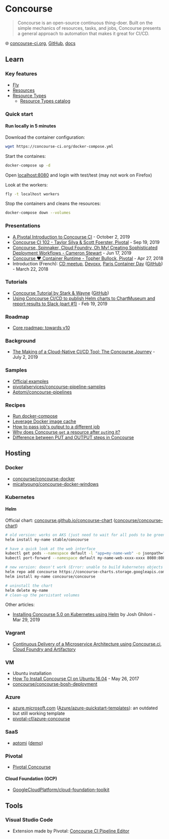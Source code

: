 # Concourse

> Concourse is an open-source continuous thing-doer. Built on the simple mechanics of resources, tasks, and jobs, Concourse presents a general approach to automation that makes it great for CI/CD.

🌐 [concourse-ci.org](https://concourse-ci.org/), [GitHub](https://github.com/concourse/concourse), [docs](https://concourse-ci.org/docs.html)

## Learn

### Key features

- [Fly](./fly.md)
- [Resources](https://concourse-ci.org/resources.html)
- [Resource Types](https://concourse-ci.org/resource-types.html)
  - [Resource Types catalog](https://resource-types.concourse-ci.org/)

### Quick start

#### Run locally in 5 minutes

Download the container configuration:

```bash
wget https://concourse-ci.org/docker-compose.yml
```

Start the containes:

```bash
docker-compose up -d
```

Open [localhost:8080](http://localhost:8080/) and login with test/test (may not work on Firefox)

Look at the workers:

```bash
fly -t localhost workers
```

Stop the containers and cleans the resources:

```bash
docker-compose down --volumes
```

### Presentations

- [A Pivotal Introduction to Concourse CI](https://www.youtube.com/watch?v=0bi_EWzhPvs&amp=&feature=youtu.be) - October 2, 2019
- [Concourse CI 102 - Taylor Silva & Scott Foerster, Pivotal](https://www.youtube.com/watch?v=H-4pvC7t2AI) - Sep 19, 2019
- [Concourse, Spinnaker, Cloud Foundry, Oh My! Creating Sophisticated Deployment Workflows - Cameron Stewart](https://www.slideshare.net/Pivotal/concourse-spinnaker-cloud-foundry-oh-my-creating-sophisticated-deployment-workflows-cameron-stewart) - Jun 17, 2019
- [Concourse ❤ Container Runtime - Topher Bullock, Pivotal](https://www.youtube.com/watch?v=NrYIt2cQZkg) - Apr 27, 2018
- Introduction (French): [CD meetup](https://www.youtube.com/watch?v=IytJAamVdCs), [Devoxx](https://www.youtube.com/watch?v=moiSC3gmCew), [Paris Container Day](https://www.youtube.com/watch?v=Qv9FsIlyN-U) ([GitHub](https://github.com/Kehrlann/concourse-demo)) - March 22, 2018

### Tutorials

- [Concourse Tutorial by Stark & Wayne](https://concoursetutorial.com/) ([GitHub](https://github.com/starkandwayne/concourse-tutorial/))
- [Using Concourse CI/CD to publish Helm charts to ChartMuseum and report results to Slack (part #1)](https://medium.com/aptomi/using-concourse-ci-cd-to-publish-helm-charts-to-chartmuseum-and-report-results-to-slack-part-1-19d64dc7394b) - Feb 19, 2019

### Roadmap

- [Core roadmap: towards v10](https://blog.concourse-ci.org/core-roadmap-towards-v10/)

### Background

- [The Making of a Cloud-Native CI/CD Tool: The Concourse Journey](https://content.pivotal.io/blog/the-making-of-a-cloud-native-ci-cd-tool-the-concourse-journey) - July 2, 2019

### Samples

- [Official examples](https://concourse-ci.org/examples.html)
- [pivotalservices/concourse-pipeline-samples](https://github.com/pivotalservices/concourse-pipeline-samples)
- [Aptomi/concourse-pipelines](https://github.com/Aptomi/concourse-pipelines)

### Recipes

- [Run docker-compose](https://stackoverflow.com/questions/37919989/concourse-ci-how-to-run-functional-tests)
- [Leverage Docker image cache](https://stackoverflow.com/questions/44475165/concourse-ci-leverage-docker-image-cache)
- [How to pass job's output to a different job](https://stackoverflow.com/questions/42634934/concourse-how-to-pass-jobs-output-to-a-different-job)
- [Why does Concourse `get` a resource after `put`ing it?](https://stackoverflow.com/questions/38964299/why-does-concourse-get-a-resource-after-puting-it)
- [Difference between PUT and OUTPUT steps in Concourse](https://stackoverflow.com/questions/59142135/difference-between-put-and-output-steps-in-concourse)

## Hosting

### Docker

- [concourse/concourse-docker](https://github.com/concourse/concourse-docker)
- [micahyoung/concourse-docker-windows](https://github.com/micahyoung/concourse-docker-windows)

### Kubernetes

#### Helm

Official chart: [concourse.github.io/concourse-chart](https://concourse.github.io/concourse-chart/) ([concourse/concourse-chart](https://github.com/concourse/concourse-chart))

```bash
# old version: works on AKS (just need to wait for all pods to be green, with attachment to pvc and startup)
helm install my-name stable/concourse

# have a quick look at the web interface
kubectl get pods --namespace default -l "app=my-name-web" -o jsonpath="{.items[0].metadata.name}"
kubectl port-forward --namespace default my-name-web-xxxx-xxxx 8080:8080

# new version: doesn't work (Error: unable to build kubernetes objects from release manifest: error validating "": error validating data: [unknown object type "nil" in ConfigMap.data.config-rbac.yml, unknown object type "nil" in ConfigMap.data.main-team.yml])
helm repo add concourse https://concourse-charts.storage.googleapis.com/
helm install my-name concourse/concourse

# uninstall the chart
helm delete my-name
# clean-up the persistant volumes
```

Other articles:

- [Installing Concourse 5.0 on Kubernetes using Helm](https://medium.com/concourse-ci/installing-concourse-5-0-on-pivotal-container-service-using-helm-9f20e4e1b8bf) by Josh Ghiloni - Mar 29, 2019

### Vagrant

- [Continuous Delivery of a Microservice Architecture using Concourse.ci, Cloud Foundry and Artifactory](https://specify.io/how-tos/concourse-ci-continious-integration-and-delivery-of-microservices)

### VM

- Ubuntu installation
- [How To Install Concourse CI on Ubuntu 16.04](https://www.digitalocean.com/community/tutorials/how-to-install-concourse-ci-on-ubuntu-16-04) - May 26, 2017
- [concourse/concourse-bosh-deployment](https://github.com/concourse/concourse-bosh-deployment)

### Azure

- [azure.microsoft.com](https://azure.microsoft.com/en-us/resources/templates/concourse-ci/) ([Azure/azure-quickstart-templates](https://github.com/Azure/azure-quickstart-templates/tree/master/concourse-ci/)): an outdated but still working template
- [pivotal-cf/azure-concourse](https://github.com/pivotal-cf/azure-concourse)

### SaaS

- [aptomi](https://aptomi.io/) ([demo](https://cd.demo.aptomi.io/))

### Pivotal

- [Pivotal Concourse](https://docs.pivotal.io/p-concourse/v5/)

#### Cloud Foundation (GCP)

- [GoogleCloudPlatform/cloud-foundation-toolkit](https://github.com/GoogleCloudPlatform/cloud-foundation-toolkit/tree/master/infra)

## Tools

### Visual Studio Code

- Extension made by Pivotal: [Concourse CI Pipeline Editor](https://marketplace.visualstudio.com/items?itemName=Pivotal.vscode-concourse)
